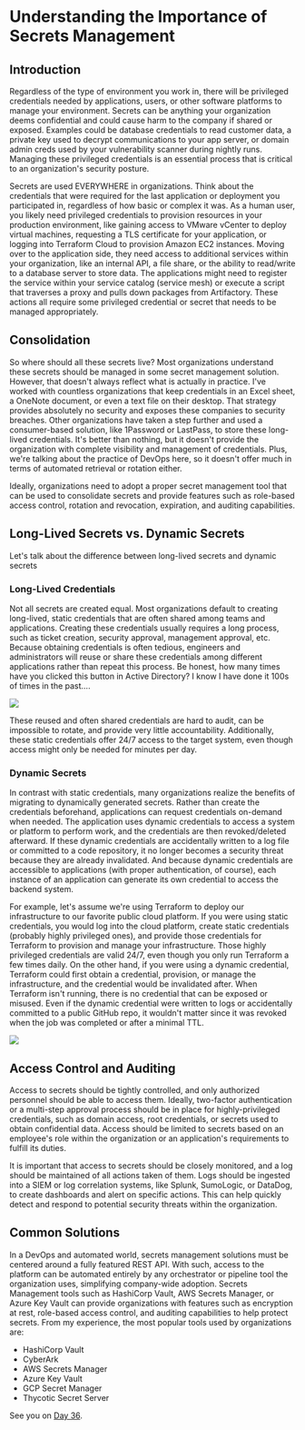 # Understanding the Importance of Secrets Management

## Introduction
Regardless of the type of environment you work in, there will be privileged credentials needed by applications, users, or other software platforms to manage your environment. Secrets can be anything your organization deems confidential and could cause harm to the company if shared or exposed. Examples could be database credentials to read customer data, a private key used to decrypt communications to your app server, or domain admin creds used by your vulnerability scanner during nightly runs. Managing these privileged credentials is an essential process that is critical to an organization's security posture. 

Secrets are used EVERYWHERE in organizations. Think about the credentials that were required for the last application or deployment you participated in, regardless of how basic or complex it was. As a human user, you likely need privileged credentials to provision resources in your production environment, like gaining access to VMware vCenter to deploy virtual machines, requesting a TLS certificate for your application, or logging into Terraform Cloud to provision Amazon EC2 instances. Moving over to the application side, they need access to additional services within your organization, like an internal API, a file share, or the ability to read/write to a database server to store data. The applications might need to register the service within your service catalog (service mesh) or execute a script that traverses a proxy and pulls down packages from Artifactory. These actions all require some privileged credential or secret that needs to be managed appropriately.

## Consolidation

So where should all these secrets live? Most organizations understand these secrets should be managed in some secret management solution. However, that doesn't always reflect what is actually in practice. I've worked with countless organizations that keep credentials in an Excel sheet, a OneNote document, or even a text file on their desktop. That strategy provides absolutely no security and exposes these companies to security breaches. Other organizations have taken a step further and used a consumer-based solution, like 1Password or LastPass, to store these long-lived credentials. It's better than nothing, but it doesn't provide the organization with complete visibility and management of credentials. Plus, we're talking about the practice of DevOps here, so it doesn't offer much in terms of automated retrieval or rotation either.

Ideally, organizations need to adopt a proper secret management tool that can be used to consolidate secrets and provide features such as role-based access control, rotation and revocation, expiration, and auditing capabilities.

## Long-Lived Secrets vs. Dynamic Secrets
Let's talk about the difference between long-lived secrets and dynamic secrets

### Long-Lived Credentials 
Not all secrets are created equal. Most organizations default to creating long-lived, static credentials that are often shared among teams and applications. Creating these credentials usually requires a long process, such as ticket creation, security approval, management approval, etc. Because obtaining credentials is often tedious, engineers and administrators will reuse or share these credentials among different applications rather than repeat this process. Be honest, how many times have you clicked this button in Active Directory? I know I have done it 100s of times in the past….

![](images/day35-0.png)

These reused and often shared credentials are hard to audit, can be impossible to rotate, and provide very little accountability. Additionally, these static credentials offer 24/7 access to the target system, even though access might only be needed for minutes per day.

### Dynamic Secrets

In contrast with static credentials, many organizations realize the benefits of migrating to dynamically generated secrets. Rather than create the credentials beforehand, applications can request credentials on-demand when needed. The application uses dynamic credentials to access a system or platform to perform work, and the credentials are then revoked/deleted afterward. If these dynamic credentials are accidentally written to a log file or committed to a code repository, it no longer becomes a security threat because they are already invalidated. And because dynamic credentials are accessible to applications (with proper authentication, of course), each instance of an application can generate its own credential to access the backend system.

For example, let's assume we're using Terraform to deploy our infrastructure to our favorite public cloud platform. If you were using static credentials, you would log into the cloud platform, create static credentials (probably highly privileged ones), and provide those credentials for Terraform to provision and manage your infrastructure. Those highly privileged credentials are valid 24/7, even though you only run Terraform a few times daily. On the other hand, if you were using a dynamic credential, Terraform could first obtain a credential, provision, or manage the infrastructure, and the credential would be invalidated after. When Terraform isn't running, there is no credential that can be exposed or misused. Even if the dynamic credential were written to logs or accidentally committed to a public GitHub repo, it wouldn't matter since it was revoked when the job was completed or after a minimal TTL.

![](images/day35-1.png)

## Access Control and Auditing

Access to secrets should be tightly controlled, and only authorized personnel should be able to access them. Ideally, two-factor authentication or a multi-step approval process should be in place for highly-privileged credentials, such as domain access, root credentials, or secrets used to obtain confidential data. Access should be limited to secrets based on an employee's role within the organization or an application's requirements to fulfill its duties. 

It is important that access to secrets should be closely monitored, and a log should be maintained of all actions taken of them. Logs should be ingested into a SIEM or log correlation systems, like Splunk, SumoLogic, or DataDog, to create dashboards and alert on specific actions. This can help quickly detect and respond to potential security threats within the organization. 

## Common Solutions

In a DevOps and automated world, secrets management solutions must be centered around a fully featured REST API. With such, access to the platform can be automated entirely by any orchestrator or pipeline tool the organization uses, simplifying company-wide adoption. Secrets Management tools such as HashiCorp Vault, AWS Secrets Manager, or Azure Key Vault can provide organizations with features such as encryption at rest, role-based access control, and auditing capabilities to help protect secrets. From my experience, the most popular tools used by organizations are:

* HashiCorp Vault
* CyberArk
* AWS Secrets Manager
* Azure Key Vault
* GCP Secret Manager
* Thycotic Secret Server

See you on [Day 36](day36.md).
